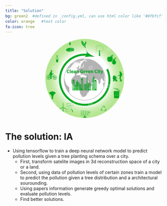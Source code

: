 ```yaml
---
title: "Solution"
bg: green2  #defined in _config.yml, can use html color like '#0fbfcf'
color: orange   #text color
fa-icon: tree
---
```


<style>
.aligncenter2 {
    width: 250px;
    height: 250px;
    text-align: center;
    border-radius: 70%;
}
</style>

<center>
    <img src="img/greenCity.jpg" alt="pollution" class="aligncenter2"/>
</center>



# **The solution: IA**

* Using tensorflow to train a deep neural network model to predict pollution levels given a tree planting schema over a city.
	* First, transform satelite images in 3d reconstruction space of a city or a land.
	* Second, using data of pollution levels of certain zones train a model to predict the pollution given a tree distribution and a architectural sourounding.
	* Using papers information generate greedy optimal solutions and evaluate pollution levels.
	* Find better solutions.
